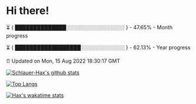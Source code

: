 # Hi there!

⏳ { ██████████████░░░░░░░░░░░░░░░░ } - 47.65% - Month progress

⏳ { ██████████████████░░░░░░░░░░░░ } - 62.13% - Year progress

⏰ Updated on Mon, 15 Aug 2022 18:30:17 GMT


[![Schlauer-Hax's github stats](https://github-readme-stats.vercel.app/api?username=Schlauer-Hax&show_icons=true&theme=dark&count_private=true)](https://github.com/Schlauer-Hax)


[![Top Langs](https://github-readme-stats.vercel.app/api/top-langs/?username=Schlauer-Hax&layout=compact&theme=dark)](https://github.com/Schlauer-Hax?tab=repositories)


[![Hax's wakatime stats](https://github-readme-stats.vercel.app/api/wakatime?username=Hax&theme=dark)](https://wakatime.com/@Hax)

